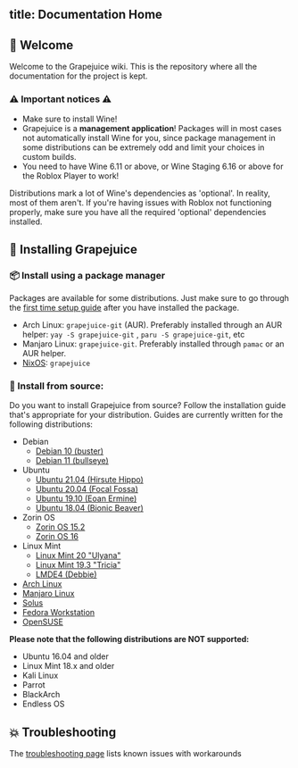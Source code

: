 title: Documentation Home
---

## 👋 Welcome

Welcome to the Grapejuice wiki. This is the repository where all the documentation for the project is kept.

### ⚠ Important notices ⚠

- Make sure to install Wine!
- Grapejuice is a **management application**! Packages will in most cases not automatically install Wine for you, since
  package management in some distributions can be extremely odd and limit your choices in custom builds.
- You need to have Wine 6.11 or above, or Wine Staging 6.16 or above for the Roblox Player to work!

Distributions mark a lot of Wine's dependencies as 'optional'. In reality, most of them aren't. If you're having issues
with Roblox not functioning properly, make sure you have all the required 'optional' dependencies installed.

## 🚀 Installing Grapejuice

### 📦 Install using a package manager

Packages are available for some distributions. Just make sure to go through
the [first time setup guide](https://gitlab.com/brinkervii/grapejuice/-/wikis/Guides/First-time-setup) after you have
installed the package.

- Arch Linux: `grapejuice-git` (AUR). Preferably installed through an AUR helper: `yay -S grapejuice-git`
  , `paru -S grapejuice-git`, etc
- Manjaro Linux: `grapejuice-git`. Preferably installed through `pamac` or an AUR helper.
- [NixOS](https://github.com/NixOS/nixpkgs/pull/127397): `grapejuice`

### 📄 Install from source:

Do you want to install Grapejuice from source? Follow the installation guide that's appropriate for your distribution.
Guides are currently written for the following distributions:

- Debian
  - [Debian 10 (buster)](Installing-from-source/Debian-10-and-similar)
  - [Debian 11 (bullseye)](Installing-from-source/Debian-10-and-similar)
- Ubuntu
  - [Ubuntu 21.04 (Hirsute Hippo)](Installing-from-source/Debian-10-and-similar)
  - [Ubuntu 20.04 (Focal Fossa)](Installing-from-source/Debian-10-and-similar)
  - [Ubuntu 19.10 (Eoan Ermine)](Installing-from-source/Debian-10-and-similar)
  - [Ubuntu 18.04 (Bionic Beaver)](Installing-from-source/Ubuntu-18.04-and-similar)
- Zorin OS
  - [Zorin OS 15.2](Installing-from-source/Ubuntu-18.04-and-similar)
  - [Zorin OS 16](Installing-from-source/Debian-10-and-similar)
- Linux Mint
  - [Linux Mint 20 "Ulyana"](Installing-from-source/Debian-10-and-similar)
  - [Linux Mint 19.3 "Tricia"](Installing-from-source/Ubuntu-18.04-and-similar)
  - [LMDE4 (Debbie)](Installing-from-source/Debian-10-and-similar)
- [Arch Linux](Installing-from-source/Arch-Linux-and-similar)
- [Manjaro Linux](Installing-from-source/Arch-Linux-and-similar)
- [Solus](Installing-from-source/Solus)
- [Fedora Workstation](Installing-from-source/Fedora-Workstation)
- [OpenSUSE](Installing-from-source/OpenSUSE)

**Please note that the following distributions are NOT supported:**

- Ubuntu 16.04 and older
- Linux Mint 18.x and older
- Kali Linux
- Parrot
- BlackArch
- Endless OS

## 💥 Troubleshooting

The [troubleshooting page](Troubleshooting) lists known issues with workarounds
